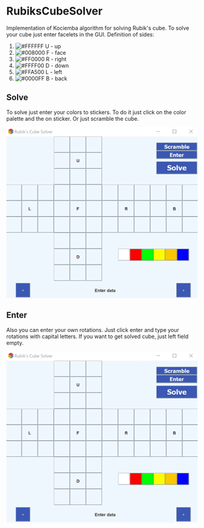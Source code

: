 # RubiksCubeSolver

Implementation of Kociemba algorithm for solving Rubik's cube.
To solve your cube just enter facelets in the GUI. Definition of sides:

1. ![#FFFFFF](https://placehold.it/15/FFFFFF/000000?text=+) U - up
1. ![#008000](https://placehold.it/15/008000/000000?text=+) F - face
1. ![#FF0000](https://placehold.it/15/FF0000/000000?text=+) R - right
1. ![#FFFF00](https://placehold.it/15/FFFF00/000000?text=+) D - down
1. ![#FFA500](https://placehold.it/15/FFA500/000000?text=+) L - left
1. ![#0000FF](https://placehold.it/15/0000FF/000000?text=+) B - back

## Solve

To solve just enter your colors to stickers. To do it just click on the color palette and the on sticker. Or just scramble the cube.

![solve](https://raw.githubusercontent.com/dmitryblackwell/RubiksCubeSolver/master/img/solve.gif)

## Enter

Also you can enter your own rotations. Just click enter and type your rotations with capital letters. If you want to get solved cube, just left field empty.

![enter](https://raw.githubusercontent.com/dmitryblackwell/RubiksCubeSolver/master/img/enter.gif)

